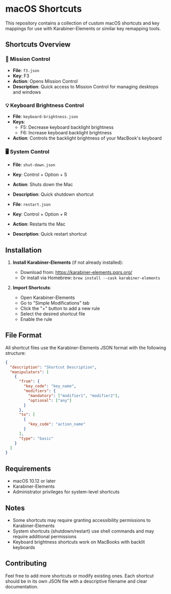 # macOS Shortcuts

This repository contains a collection of custom macOS shortcuts and key mappings for use with Karabiner-Elements or similar key remapping tools.

## Shortcuts Overview

### 🎯 Mission Control
- **File**: `f3.json`
- **Key**: F3
- **Action**: Opens Mission Control
- **Description**: Quick access to Mission Control for managing desktops and windows

### 💡 Keyboard Brightness Control
- **File**: `keyboard-brightness.json`
- **Keys**: 
  - F5: Decrease keyboard backlight brightness
  - F6: Increase keyboard backlight brightness
- **Action**: Controls the backlight brightness of your MacBook's keyboard

### 🖥️ System Control
- **File**: `shut-down.json`
- **Key**: Control + Option + S
- **Action**: Shuts down the Mac
- **Description**: Quick shutdown shortcut

- **File**: `restart.json`
- **Key**: Control + Option + R
- **Action**: Restarts the Mac
- **Description**: Quick restart shortcut

## Installation

1. **Install Karabiner-Elements** (if not already installed):
   - Download from: https://karabiner-elements.pqrs.org/
   - Or install via Homebrew: `brew install --cask karabiner-elements`

2. **Import Shortcuts**:
   - Open Karabiner-Elements
   - Go to "Simple Modifications" tab
   - Click the "+" button to add a new rule
   - Select the desired shortcut file
   - Enable the rule

## File Format

All shortcut files use the Karabiner-Elements JSON format with the following structure:

```json
{
  "description": "Shortcut Description",
  "manipulators": [
    {
      "from": {
        "key_code": "key_name",
        "modifiers": {
          "mandatory": ["modifier1", "modifier2"],
          "optional": ["any"]
        }
      },
      "to": [
        {
          "key_code": "action_name"
        }
      ],
      "type": "basic"
    }
  ]
}
```

## Requirements

- macOS 10.12 or later
- Karabiner-Elements
- Administrator privileges for system-level shortcuts

## Notes

- Some shortcuts may require granting accessibility permissions to Karabiner-Elements
- System shortcuts (shutdown/restart) use shell commands and may require additional permissions
- Keyboard brightness shortcuts work on MacBooks with backlit keyboards

## Contributing

Feel free to add more shortcuts or modify existing ones. Each shortcut should be in its own JSON file with a descriptive filename and clear documentation.
